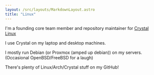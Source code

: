 ```yaml
---
layout: /src/layouts/MarkdownLayout.astro
title: "Linux"
---
```


I'm a founding core team member and repository maintainer for [Crystal Linux](https://getcryst.al)

I use Crystal on my laptop and desktop machines.

I mostly run Debian (or Proxmox (amped up debian)) on my servers. (Occasional OpenBSD/FreeBSD for a laugh)

There's plenty of Linux/Arch/Crystal stuff on my GitHub!
